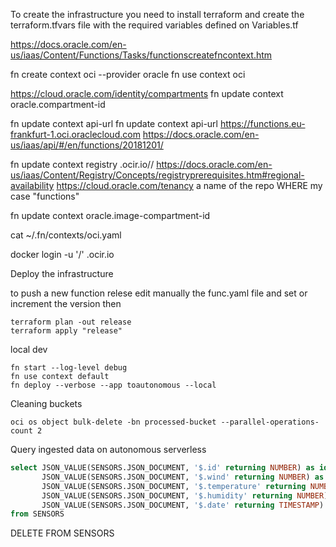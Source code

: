 To create the infrastructure you need to install terraform and create the terraform.tfvars file with the required variables defined on Variables.tf

https://docs.oracle.com/en-us/iaas/Content/Functions/Tasks/functionscreatefncontext.htm

fn create context oci --provider oracle
fn use context oci

https://cloud.oracle.com/identity/compartments
fn update context oracle.compartment-id <compartment-ocid>

fn update context api-url <api-endpoint>
fn update context api-url https://functions.eu-frankfurt-1.oci.oraclecloud.com
https://docs.oracle.com/en-us/iaas/api/#/en/functions/20181201/

fn update context registry <region-key>.ocir.io/<tenancy-namespace>/<repo-name-prefix>
<region-key> https://docs.oracle.com/en-us/iaas/Content/Registry/Concepts/registryprerequisites.htm#regional-availability
<tenancy-namespace> https://cloud.oracle.com/tenancy
<repo-name-prefix> a name of the repo WHERE my case "functions"

fn update context oracle.image-compartment-id <compartment-ocid>

cat ~/.fn/contexts/oci.yaml

docker login -u '<tenancy-namespace>/<username>' <region-key>.ocir.io


Deploy the infrastructure

to push a new function relese edit manually the func.yaml file and set or increment the version then

```console
terraform plan -out release
terraform apply "release"
```


local dev
```console
fn start --log-level debug
fn use context default
fn deploy --verbose --app toautonomous --local
```

Cleaning buckets

```console
oci os object bulk-delete -bn processed-bucket --parallel-operations-count 2
```

Query ingested data on autonomous serverless

```sql
select JSON_VALUE(SENSORS.JSON_DOCUMENT, '$.id' returning NUMBER) as id,
       JSON_VALUE(SENSORS.JSON_DOCUMENT, '$.wind' returning NUMBER) as wind,
       JSON_VALUE(SENSORS.JSON_DOCUMENT, '$.temperature' returning NUMBER) as temperature,
       JSON_VALUE(SENSORS.JSON_DOCUMENT, '$.humidity' returning NUMBER) as humidity,
       JSON_VALUE(SENSORS.JSON_DOCUMENT, '$.date' returning TIMESTAMP) as time
from SENSORS
```


DELETE FROM SENSORS